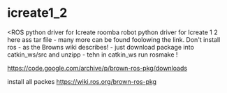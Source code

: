 # icreate1_2   
<ROS python driver for Icreate roomba robot
python driver for Icreate 1 2  here ass tar file - many more can be found foolowing the link. Don't install ros - as the Browns wiki describes! - just download package into catkin_ws/src and unzipp - tehn in catkin_ws run rosmake !

https://code.google.com/archive/p/brown-ros-pkg/downloads

install all packes https://wiki.ros.org/brown-ros-pkg

